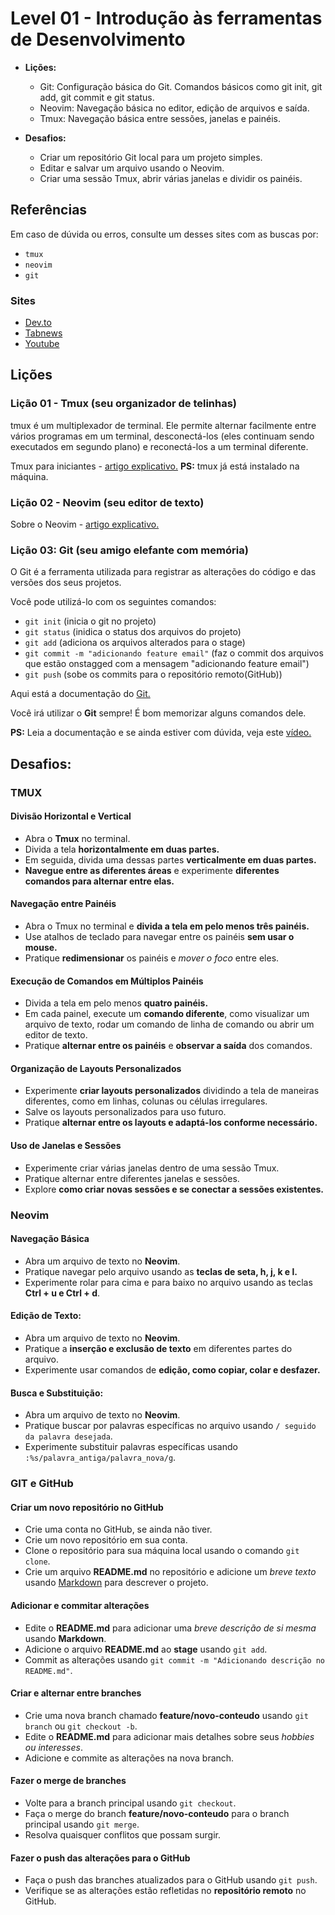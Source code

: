 # Level 01 - Introdução às ferramentas de Desenvolvimento

- **Lições:**

  - Git: Configuração básica do Git.
    Comandos básicos como git init, git add, git commit e git status.
  - Neovim: Navegação básica no editor, edição de arquivos e saída.
  - Tmux: Navegação básica entre sessões, janelas e painéis.

- **Desafios:**
  - Criar um repositório Git local para um projeto simples.
  - Editar e salvar um arquivo usando o Neovim.
  - Criar uma sessão Tmux, abrir várias janelas e dividir os painéis.

## Referências

Em caso de dúvida ou erros, consulte um desses sites com as buscas por:

- `tmux`
- `neovim`
- `git`

### Sites

- [Dev.to](https://dev.to/)
- [Tabnews](https://www.tabnews.com.br/)
- [Youtube](https://www.youtube.com/)

## Lições

### Lição 01 - Tmux (seu organizador de telinhas)

tmux é um multiplexador de terminal. Ele permite alternar facilmente entre vários programas em um terminal, desconectá-los (eles continuam sendo executados em segundo plano) e reconectá-los a um terminal diferente.

Tmux para iniciantes - [artigo explicativo.](https://dev.to/collabcode/tmux-para-iniciantes-4kg8)
**PS:** tmux já está instalado na máquina.

### Lição 02 - Neovim (seu editor de texto)

Sobre o Neovim - [artigo explicativo.](https://www.tabnews.com.br/NathanFirmo/por-que-voce-deveria-usar-neovim-para-programar)

### Lição 03: Git (seu amigo elefante com memória)

O Git é a ferramenta utilizada para registrar as alterações do código e
das versões dos seus projetos.

Você pode utilizá-lo com os seguintes comandos:

- `git init` (inicia o git no projeto)
- `git status` (inidica o status dos arquivos do projeto)
- `git add` (adiciona os arquivos alterados para o stage)
- `git commit -m "adicionando feature email"` (faz o commit dos arquivos que estão
  onstagged com a mensagem "adicionando feature email")
- `git push` (sobe os commits para o repositório remoto(GitHub))

Aqui está a documentação do [Git.](https://git-scm.com/doc)

Você irá utilizar o **Git** sempre!
É bom memorizar alguns comandos dele.

**PS:** Leia a documentação e se ainda estiver com dúvida, veja este [vídeo.](https://www.youtube.com/watch?v=ts-H3W1uLMM&ab_channel=C%C3%B3digoFonteTV)

## **Desafios:**

### TMUX

#### Divisão Horizontal e Vertical

- Abra o **Tmux** no terminal.
- Divida a tela **horizontalmente em duas partes.**
- Em seguida, divida uma dessas partes **verticalmente em duas partes.**
- **Navegue entre as diferentes áreas** e experimente **diferentes comandos para alternar entre elas.**

#### Navegação entre Painéis

- Abra o Tmux no terminal e **divida a tela em pelo menos três painéis.**
- Use atalhos de teclado para navegar entre os painéis **sem usar o mouse.**
- Pratique **redimensionar** os painéis e _mover o foco_ entre eles.

#### Execução de Comandos em Múltiplos Painéis

- Divida a tela em pelo menos **quatro painéis.**
- Em cada painel, execute um **comando diferente**, como visualizar um arquivo de texto, rodar um comando de linha de comando ou abrir um editor de texto.
- Pratique **alternar entre os painéis** e **observar a saída** dos comandos.

#### Organização de Layouts Personalizados

- Experimente **criar layouts personalizados** dividindo a tela de maneiras diferentes, como em linhas, colunas ou células irregulares.
- Salve os layouts personalizados para uso futuro.
- Pratique **alternar entre os layouts e adaptá-los conforme necessário.**

#### Uso de Janelas e Sessões

- Experimente criar várias janelas dentro de uma sessão Tmux.
- Pratique alternar entre diferentes janelas e sessões.
- Explore **como criar novas sessões e se conectar a sessões existentes.**

### Neovim

#### Navegação Básica

- Abra um arquivo de texto no **Neovim**.
- Pratique navegar pelo arquivo usando as **teclas de seta, h, j, k e l.**
- Experimente rolar para cima e para baixo no arquivo usando as teclas **Ctrl + u e Ctrl + d**.

#### Edição de Texto:

- Abra um arquivo de texto no **Neovim**.
- Pratique a **inserção e exclusão de texto** em diferentes partes do arquivo.
- Experimente usar comandos de **edição, como copiar, colar e desfazer.**

#### Busca e Substituição:

- Abra um arquivo de texto no **Neovim**.
- Pratique buscar por palavras específicas no arquivo usando `/ seguido da palavra desejada`.
- Experimente substituir palavras específicas usando `:%s/palavra_antiga/palavra_nova/g`.

### GIT e GitHub

#### Criar um novo repositório no GitHub

- Crie uma conta no GitHub, se ainda não tiver.
- Crie um novo repositório em sua conta.
- Clone o repositório para sua máquina local usando o comando `git clone`.
- Crie um arquivo **README.md** no repositório e adicione um _breve texto_ usando [Markdown](https://blog.da2k.com.br/2015/02/08/aprenda-markdown/) para descrever o projeto.

#### Adicionar e commitar alterações

- Edite o **README.md** para adicionar uma _breve descrição de si mesma_ usando **Markdown**.
- Adicione o arquivo **README.md** ao **stage** usando `git add`.
- Commit as alterações usando `git commit -m "Adicionando descrição no README.md"`.

#### Criar e alternar entre branches

- Crie uma nova branch chamado **feature/novo-conteudo** usando `git branch` ou `git checkout -b`.
- Edite o **README.md** para adicionar mais detalhes sobre seus _hobbies ou interesses_.
- Adicione e commite as alterações na nova branch.

#### Fazer o merge de branches

- Volte para a branch principal usando `git checkout`.
- Faça o merge do branch **feature/novo-conteudo** para o branch principal usando `git merge`.
- Resolva quaisquer conflitos que possam surgir.

#### Fazer o push das alterações para o GitHub

- Faça o push das branches atualizados para o GitHub usando `git push`.
- Verifique se as alterações estão refletidas no **repositório remoto** no GitHub.
